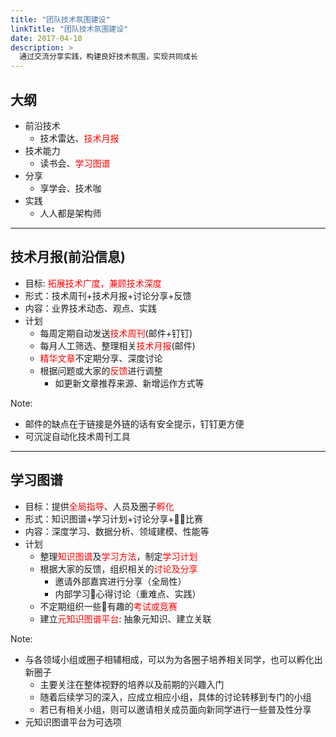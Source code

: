 ```yaml
---
title: "团队技术氛围建设"
linkTitle: "团队技术氛围建设"
date: 2017-04-10
description: >
  通过交流分享实践，构建良好技术氛围，实现共同成长
---
```


## 大纲

+ 前沿技术
  - 技术雷达、<font color="red">技术月报</font>
+ 技术能力
  - 读书会、<font color="red">学习图谱</font>
+ 分享
  - 享学会、技术咖
+ 实践
  - 人人都是架构师

---

## 技术月报(前沿信息)

+ 目标: <font color="red">拓展技术广度，兼顾技术深度</font>
+ 形式：技术周刊+技术月报+讨论分享+反馈
+ 内容：业界技术动态、观点、实践
+ 计划
  - 每周定期自动发送<font color="red">技术周刊</font>(邮件+钉钉)
  - 每月人工筛选、整理相关<font color="red">技术月报</font>(邮件)
  - <font color="red">精华文章</font>不定期分享、深度讨论
  - 根据问题或大家的<font color="red">反馈</font>进行调整
      - 如更新文章推荐来源、新增运作方式等

Note:

+ 邮件的缺点在于链接是外链的话有安全提示，钉钉更方便
+ 可沉淀自动化技术周刊工具

---

## 学习图谱

+ 目标：提供<font color="red">全局指导</font>、人员及圈子<font color="red">孵化</font>
+ 形式：知识图谱+学习计划+讨论分享+比赛
+ 内容：深度学习、数据分析、领域建模、性能等
+ 计划
  - 整理<font color="red">知识图谱</font>及<font color="red">学习方法</font>，制定<font color="red">学习计划</font>
  - 根据大家的反馈，组织相关的<font color="red">讨论及分享</font></font>
      - 邀请外部嘉宾进行分享（全局性）
      - 内部学习心得讨论（重难点、实践）
  - 不定期组织一些有趣的<font color="red">考试或竞赛</font>
  - 建立<font color="red">元知识图谱平台</font>: 抽象元知识、建立关联

Note:

+ 与各领域小组或圈子相辅相成，可以为为各圈子培养相关同学，也可以孵化出新圈子
  - 主要关注在整体视野的培养以及前期的兴趣入门
  - 随着后续学习的深入，应成立相应小组，具体的讨论转移到专门的小组
  - 若已有相关小组，则可以邀请相关成员面向新同学进行一些普及性分享
+ 元知识图谱平台为可选项